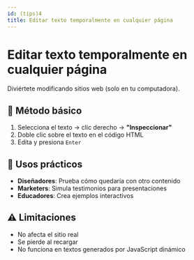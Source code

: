 ```yaml
---
id: (tips)4
title: Editar texto temporalmente en cualquier página
---
```


# Editar texto temporalmente en cualquier página

Diviértete modificando sitios web (solo en tu computadora).

## 📝 Método básico

1. Selecciona el texto → clic derecho → **"Inspeccionar"**
2. Doble clic sobre el texto en el código HTML
3. Edita y presiona `Enter`

## 💼 Usos prácticos

- **Diseñadores**: Prueba cómo quedaría con otro contenido
- **Marketers**: Simula testimonios para presentaciones
- **Educadores**: Crea ejemplos interactivos

## ⚠️ Limitaciones

- No afecta el sitio real
- Se pierde al recargar
- No funciona en textos generados por JavaScript dinámico
